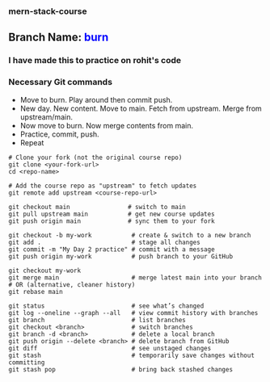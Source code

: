 ### mern-stack-course 
## Branch Name: <span style="color: blue;">burn</span>
### I have made this to practice on rohit's code

### Necessary Git commands
- Move to burn. Play around then commit push.
- New day. New content. Move to main. Fetch from upstream. Merge from upstream/main.
- Now move to burn. Now merge contents from main.
- Practice, commit, push.
- Repeat

```
# Clone your fork (not the original course repo)
git clone <your-fork-url>
cd <repo-name>

# Add the course repo as "upstream" to fetch updates
git remote add upstream <course-repo-url>
```

```
git checkout main                # switch to main
git pull upstream main           # get new course updates
git push origin main             # sync them to your fork
```

```
git checkout -b my-work           # create & switch to a new branch
git add .                         # stage all changes
git commit -m "My Day 2 practice" # commit with a message
git push origin my-work           # push branch to your GitHub
```

```
git checkout my-work
git merge main                    # merge latest main into your branch
# OR (alternative, cleaner history)
git rebase main
```

```
git status                        # see what’s changed
git log --oneline --graph --all   # view commit history with branches
git branch                        # list branches
git checkout <branch>             # switch branches
git branch -d <branch>            # delete a local branch
git push origin --delete <branch> # delete branch from GitHub
git diff                          # see unstaged changes
git stash                         # temporarily save changes without committing
git stash pop                     # bring back stashed changes
```

